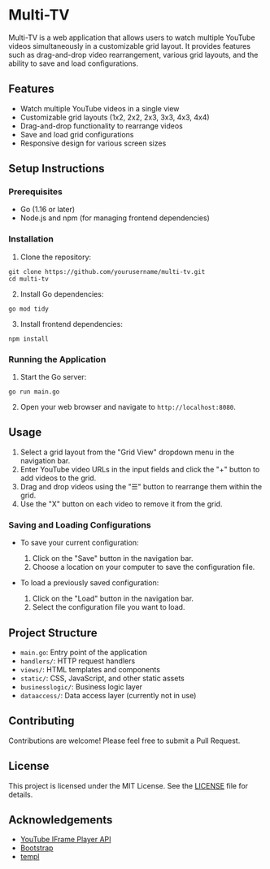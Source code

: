 # Multi-TV

Multi-TV is a web application that allows users to watch multiple YouTube videos simultaneously in a customizable grid layout. It provides features such as drag-and-drop video rearrangement, various grid layouts, and the ability to save and load configurations.

## Features

- Watch multiple YouTube videos in a single view
- Customizable grid layouts (1x2, 2x2, 2x3, 3x3, 4x3, 4x4)
- Drag-and-drop functionality to rearrange videos
- Save and load grid configurations
- Responsive design for various screen sizes

## Setup Instructions

### Prerequisites

- Go (1.16 or later)
- Node.js and npm (for managing frontend dependencies)

### Installation

1. Clone the repository:

`git clone https://github.com/yourusername/multi-tv.git`\
`cd multi-tv`

2. Install Go dependencies:

`go mod tidy`

3. Install frontend dependencies:

`npm install`

### Running the Application

1. Start the Go server:

`go run main.go`

2. Open your web browser and navigate to `http://localhost:8080`.

## Usage

1. Select a grid layout from the "Grid View" dropdown menu in the navigation bar.
2. Enter YouTube video URLs in the input fields and click the "+" button to add videos to the grid.
3. Drag and drop videos using the "☰" button to rearrange them within the grid.
4. Use the "X" button on each video to remove it from the grid.

### Saving and Loading Configurations

- To save your current configuration:
  1. Click on the "Save" button in the navigation bar.
  2. Choose a location on your computer to save the configuration file.

- To load a previously saved configuration:
  1. Click on the "Load" button in the navigation bar.
  2. Select the configuration file you want to load.

## Project Structure

- `main.go`: Entry point of the application
- `handlers/`: HTTP request handlers
- `views/`: HTML templates and components
- `static/`: CSS, JavaScript, and other static assets
- `businesslogic/`: Business logic layer
- `dataaccess/`: Data access layer (currently not in use)

## Contributing

Contributions are welcome! Please feel free to submit a Pull Request.

## License

This project is licensed under the MIT License. See the [LICENSE](LICENSE) file for details.

## Acknowledgements

- [YouTube IFrame Player API](https://developers.google.com/youtube/iframe_api_reference)
- [Bootstrap](https://getbootstrap.com/)
- [templ](https://github.com/a-h/templ)